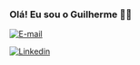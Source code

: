 ### Olá! Eu sou o Guilherme 👋🏼

[![E-mail](https://img.shields.io/badge/Gmail-D14836?style=for-the-badge&logo=gmail&logoColor=white)](mailto:guidalposolomatheus@icloud.com)

[![Linkedin](https://img.shields.io/badge/LinkedIn-0077B5?style=for-the-badge&logo=linkedin&logoColor=white)](https://www.linkedin.com/feed/)
